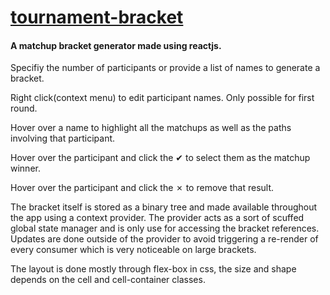 # [tournament-bracket](https://seegg.github.io/tournament-bracket)

#### A matchup bracket generator made using reactjs.

Specifiy the number of participants or provide a list of names to generate a bracket.

Right click(context menu) to edit participant names. Only possible for first round.

Hover over a name to highlight all the matchups as well as the paths involving that participant.

Hover over the participant and click the ✔ to select them as the matchup winner.

Hover over the participant and click the ✗ to remove that result.

The bracket itself is stored as a binary tree and made available throughout the app using a context provider.
The provider acts as a sort of scuffed global state manager and is only use for accessing the bracket references. Updates are done outside of the provider to avoid triggering a re-render of every consumer which is very noticeable on large brackets.

The layout is done mostly through flex-box in css, the size and shape depends on the cell and cell-container classes.

